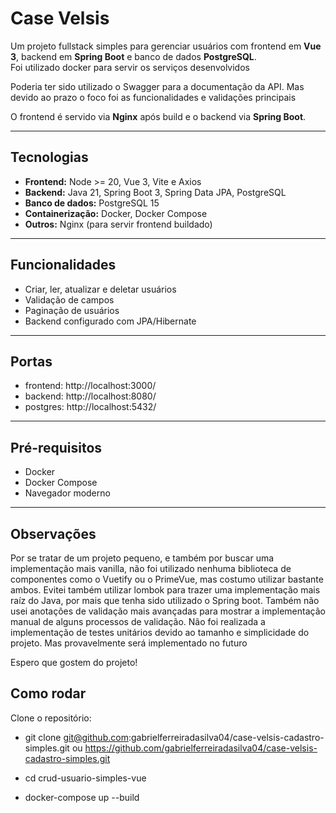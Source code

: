 # Case Velsis

Um projeto fullstack simples para gerenciar usuários com frontend em **Vue 3**, backend em **Spring Boot** e banco de dados **PostgreSQL**.  
Foi utilizado docker para servir os serviços desenvolvidos

Poderia ter sido utilizado o Swagger para a documentação da API. Mas devido ao prazo o foco foi as funcionalidades e validações principais

O frontend é servido via **Nginx** após build e o backend via **Spring Boot**.

---

## Tecnologias

- **Frontend:** Node >= 20, Vue 3, Vite e Axios
- **Backend:** Java 21, Spring Boot 3, Spring Data JPA, PostgreSQL
- **Banco de dados:** PostgreSQL 15
- **Containerização:** Docker, Docker Compose
- **Outros:** Nginx (para servir frontend buildado)

---

## Funcionalidades

- Criar, ler, atualizar e deletar usuários
- Validação de campos
- Paginação de usuários
- Backend configurado com JPA/Hibernate

---
## Portas

- frontend: http://localhost:3000/
- backend: http://localhost:8080/
- postgres: http://localhost:5432/

---

## Pré-requisitos

- Docker
- Docker Compose
- Navegador moderno

---

## Observações
Por se tratar de um projeto pequeno, e também por buscar uma implementação mais vanilla, não foi utilizado nenhuma biblioteca de componentes como o Vuetify ou o PrimeVue, mas costumo utilizar bastante ambos.
Evitei também utilizar lombok para trazer uma implementação mais raíz do Java, por mais que tenha sido utilizado o Spring boot. Também não usei anotações de validação mais avançadas para mostrar a implementação manual de alguns processos de validação.
Não foi realizada a implementação de testes unitários devido ao tamanho e simplicidade do projeto. Mas provavelmente será implementado no futuro

Espero que gostem do projeto!

## Como rodar

Clone o repositório:
- git clone git@github.com:gabrielferreiradasilva04/case-velsis-cadastro-simples.git ou https://github.com/gabrielferreiradasilva04/case-velsis-cadastro-simples.git
- cd crud-usuario-simples-vue

- docker-compose up --build
